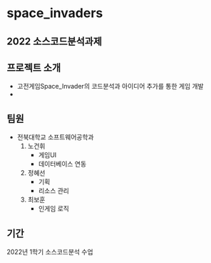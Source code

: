 # space_invaders
2022 소스코드분석과제 
---------------------
## 프로젝트 소개 
  * 고전게임Space_Invader의 코드분석과 아이디어 추가를 통한 게임 개발
  * 
## 팀원
* 전북대학교 소프트웨어공학과 
  1. 노건휘
     * 게임UI
     * 데이터베이스 연동
  3. 정혜선
     * 기획
     * 리소스 관리
  5. 최보훈
     * 인게임 로직
## 기간
  2022년 1학기 소스코드분석 수업



